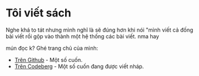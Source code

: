 # Tôi viết sách

Nghe khá to tát nhưng mình nghĩ là sẽ đúng hơn khi nói "mình viết cả đống bài viết rồi gộp vào thành một hệ thống các bài viết. nma hay

mún đọc k? Ghé trang chủ của mình:

- [Trên Github]() - Một số cuốn.
- [Trên Codeberg]() - Một số cuốn đang được viết nháp.
